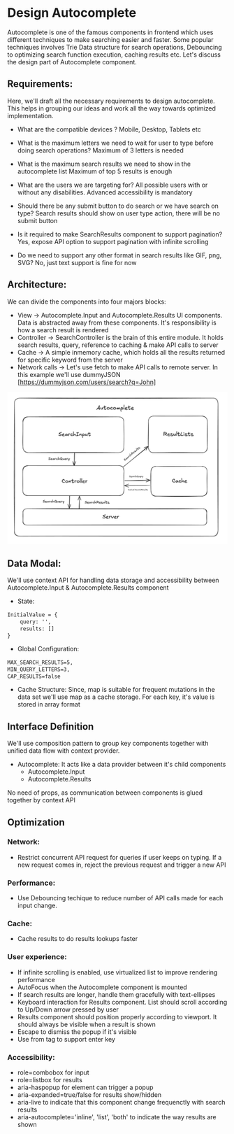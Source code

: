<!-- @format -->

# Design Autocomplete

Autocomplete is one of the famous components in frontend which uses different techniques to make searching easier and faster. Some popular techniques involves Trie Data structure for search operations, Debouncing to optimizing search
function execution, caching results etc. Let's discuss the design part of Autocomplete component.

## Requirements:

Here, we'll draft all the necessary requirements to design autocomplete. This helps in grouping our ideas and work all the
way towards optimized implementation.

- What are the compatible devices ?
  Mobile, Desktop, Tablets etc

- What is the maximum letters we need to wait for user to type before doing search operations?
  Maximum of 3 letters is needed

- What is the maximum search results we need to show in the autocomplete list
  Maximum of top 5 results is enough

- What are the users we are targeting for?
  All possible users with or without any disabilities. Advanced accessibility is mandatory

- Should there be any submit button to do search or we have search on type?
  Search results should show on user type action, there will be no submit button

- Is it required to make SearchResults component to support pagination?
  Yes, expose API option to support pagination with infinite scrolling

- Do we need to support any other format in search results like GIF, png, SVG?
  No, just text support is fine for now

## Architecture:

We can divide the components into four majors blocks:

- View -> Autocomplete.Input and Autocomplete.Results UI components. Data is abstracted away from these components. It's responsibility is how a search result is rendered
- Controller -> SearchController is the brain of this entire module. It holds search results, query, reference to caching & make API calls to server
- Cache -> A simple inmemory cache, which holds all the results returned for specific keyword from the server
- Network calls -> Let's use fetch to make API calls to remote server. In this example we'll use dummyJSON [https://dummyjson.com/users/search?q=John]

![Autocomplete](https://github.com/gokulcodes/atoms/blob/main/src/components/Autocomplete/architecture.png?raw=true)

## Data Modal:

We'll use context API for handling data storage and accessibility between Autocomplete.Input & Autocomplete.Results component

- State:

```
InitialValue = {
    query: '',
    results: []
}
```

- Global Configuration:

```
MAX_SEARCH_RESULTS=5,
MIN_QUERY_LETTERS=3,
CAP_RESULTS=false
```

- Cache Structure:
  Since, map is suitable for frequent mutations in the data set we'll use map as a cache storage. For each key, it's value is stored in array format

## Interface Definition

We'll use composition pattern to group key components together with unified data flow with context provider.

- Autocomplete: It acts like a data provider between it's child components
    - Autocomplete.Input
    - Autocomplete.Results

No need of props, as communication between components is glued together by context API

## Optimization

### Network:

- Restrict concurrent API request for queries if user keeps on typing. If a new request comes in, reject the previous request and trigger a new API

### Performance:

- Use Debouncing techique to reduce number of API calls made for each input change.

### Cache:

- Cache results to do results lookups faster

### User experience:

- If infinite scrolling is enabled, use virtualized list to improve rendering performance
- AutoFocus when the Autocomplete component is mounted
- If search results are longer, handle them gracefully with text-ellipses
- Keyboard interaction for Results component. List should scroll according to Up/Down arrow pressed by user
- Results component should position properly according to viewport. It should always be visible when a result is shown
- Escape to dismiss the popup if it's visible
- Use from tag to support enter key

### Accessibility:

- role=combobox for input
- role=listbox for results
- aria-haspopup for element can trigger a popup
- aria-expanded=true/false for results show/hidden
- aria-live to indicate that this component change frequenctly with search results
- aria-autocomplete='inline', 'list', 'both' to indicate the way results are shown
